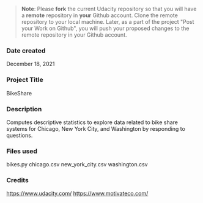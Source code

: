 >**Note**: Please **fork** the current Udacity repository so that you will have a **remote** repository in **your** Github account. Clone the remote repository to your local machine. Later, as a part of the project "Post your Work on Github", you will push your proposed changes to the remote repository in your Github account.

### Date created
December 18, 2021

### Project Title
BikeShare

### Description
Computes descriptive statistics to explore data related to bike share systems for Chicago, New York City, and Washington by responding to questions.

### Files used
bikes.py
chicago.csv
new_york_city.csv
washington.csv

### Credits
https://www.udacity.com/
https://www.motivateco.com/
